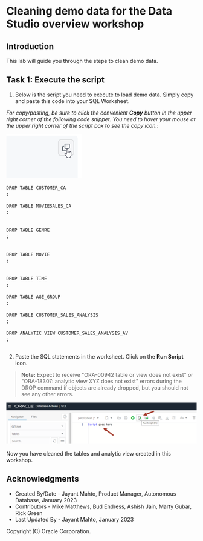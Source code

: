 # Cleaning demo data for the Data Studio overview workshop


## Introduction

This lab will guide you through the steps to clean demo data. 

## Task 1: Execute the script

1. Below is the script you need to execute to load demo data. Simply copy and paste this code into your SQL Worksheet.

*For copy/pasting, be sure to click the convenient __Copy__ button in the upper right corner of the following code snippet. You need to hover your mouse at the upper right corner of the script box to see the copy icon.*: 

![Screenshot of copy icon](images/image_copy_icon.png)


```
DROP TABLE CUSTOMER_CA
;

DROP TABLE MOVIESALES_CA
;
 

DROP TABLE GENRE
;


DROP TABLE MOVIE
;


DROP TABLE TIME
;

DROP TABLE AGE_GROUP
;

DROP TABLE CUSTOMER_SALES_ANALYSIS
;

DROP ANALYTIC VIEW CUSTOMER_SALES_ANALYSIS_AV
;


```
2. Paste the SQL statements in the worksheet. Click on the **Run Script** icon.

>**Note:** Expect to receive "ORA-00942 table or view does not exist" or "ORA-18307: analytic view XYZ does not exist" errors during the DROP command if objects are already dropped, but you should not see any other errors.

![Screenshot of SQL worksheet](images/image_sql_worksheet.png)

Now you have cleaned the tables and analytic view created in this workshop.

## Acknowledgments

- Created By/Date - Jayant Mahto, Product Manager, Autonomous Database, January 2023
- Contributors - Mike Matthews, Bud Endress, Ashish Jain, Marty Gubar, Rick Green
- Last Updated By - Jayant Mahto, January 2023


Copyright (C)  Oracle Corporation.